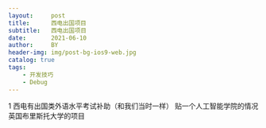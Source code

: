 ```yaml
---
layout:     post
title:      西电出国项目
subtitle:   西电出国项目 
date:       2021-06-10
author:     BY
header-img: img/post-bg-ios9-web.jpg
catalog: true
tags:
    - 开发技巧
    - Debug
---
```

1 西电有出国类外语水平考试补助（和我们当时一样）
贴一个人工智能学院的情况
英国布里斯托大学的项目 
